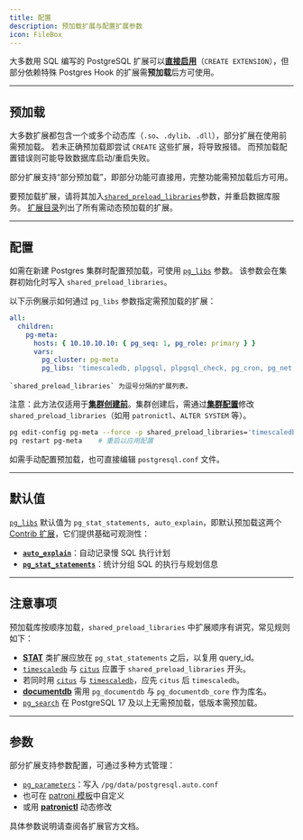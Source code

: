 ```yaml
---
title: 配置
description: 预加载扩展与配置扩展参数
icon: FileBox
---
```


大多数用 SQL 编写的 PostgreSQL 扩展可以[**直接启用**](/zh/usage/create)（`CREATE EXTENSION`），但部分依赖特殊 Postgres Hook 的扩展需**预加载**后方可使用。

------

## 预加载

大多数扩展都包含一个或多个动态库（`.so`、`.dylib`、`.dll`），部分扩展在使用前需预加载。
若未正确预加载即尝试 `CREATE` 这些扩展，将导致报错。
而预加载配置错误则可能导致数据库启动/重启失败。

部分扩展支持“部分预加载”，即部分功能可直接用，完整功能需预加载后方可用。

要预加载扩展，请将其加入[`shared_preload_libraries`](https://www.postgresql.org/docs/current/runtime-config-client.html#Rshared_preload_libraries)参数，并重启数据库服务。
[扩展目录](/zh/list/attr#need-loading)列出了所有需动态预加载的扩展。

------

## 配置

如需在新建 Postgres 集群时配置预加载，可使用 [`pg_libs`](/zh/docs/pgsql/param#pg_libs) 参数。
该参数会在集群初始化时写入 `shared_preload_libraries`。

<Callout title="示例：配置 Supabase 扩展预加载">

以下示例展示如何通过 `pg_libs` 参数指定需预加载的扩展：

```yaml
all:
  children:
    pg-meta:
      hosts: { 10.10.10.10: { pg_seq: 1, pg_role: primary } }
      vars:
        pg_cluster: pg-meta
        pg_libs: 'timescaledb, plpgsql, plpgsql_check, pg_cron, pg_net, pg_stat_statements, auto_explain, pg_tle, plan_filter'
```

    `shared_preload_libraries` 为逗号分隔的扩展列表。

</Callout>

注意：此方法仅适用于[**集群创建前**](/zh/docs/pgsql/admin#create-cluster)。集群创建后，需通过[**集群配置**](/zh/docs/pgsql/admin#config-cluster)修改 `shared_preload_libraries`（如用 `patronictl`、`ALTER SYSTEM` 等）。

```bash title="将 timescaledb 加入 shared_preload_libraries"
pg edit-config pg-meta --force -p shared_preload_libraries='timescaledb, pg_stat_statements, auto_explain'
pg restart pg-meta    # 重启以应用配置
```

如需手动配置预加载，也可直接编辑 `postgresql.conf` 文件。

--------

## 默认值

[`pg_libs`](/zh/docs/pgsql/param#pg_libs) 默认值为 `pg_stat_statements, auto_explain`，即默认预加载这两个 [Contrib 扩展](/zh/list/repo#contrib)，它们提供基础可观测性：

- [**`auto_explain`**](/zh/e/auto_explain)：自动记录慢 SQL 执行计划
- [**`pg_stat_statements`**](/zh/e/pg_stat_statements)：统计分组 SQL 的执行与规划信息

--------

## 注意事项

预加载库按顺序加载，`shared_preload_libraries` 中扩展顺序有讲究，常见规则如下：

- [**STAT**](/zh/cate/stat) 类扩展应放在 `pg_stat_statements` 之后，以复用 query_id。
- [`timescaledb`](/zh/e/timescaledb) 与 [`citus`](/zh/e/citus) 应置于 `shared_preload_libraries` 开头。
- 若同时用 [`citus`](/zh/e/citus) 与 [`timescaledb`](/zh/e/timescaledb)，应先 `citus` 后 `timescaledb`。
- [**documentdb**](/zh/e/documentdb) 需用 `pg_documentdb` 与 `pg_documentdb_core` 作为库名。
- [`pg_search`](/zh/e/pg_search) 在 PostgreSQL 17 及以上无需预加载，低版本需预加载。

-------

## 参数

部分扩展支持参数配置，可通过多种方式管理：

- [`pg_parameters`](/zh/docs/pgsql/param#pg_parameters)：写入 `/pg/data/postgresql.auto.conf`
- 也可在 [patroni 模板](https://github.com/pgsty/pigsty/blob/main/roles/pgsql/templates/oltp.yml#L404)中自定义
- 或用 [**patronictl**](/zh/docs/pgsql/admin#config-cluster) 动态修改

具体参数说明请查阅各扩展官方文档。